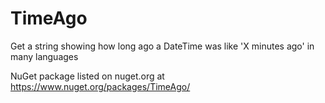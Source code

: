 # TimeAgo
Get a string showing how long ago a DateTime was like 'X minutes ago' in many languages

NuGet package listed on nuget.org at https://www.nuget.org/packages/TimeAgo/